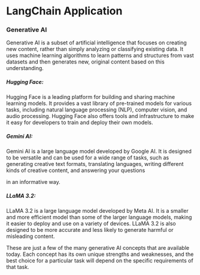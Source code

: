 # LangChain Application

### Generative AI
Generative AI is a subset of artificial intelligence that focuses on creating new content, rather than simply analyzing or classifying existing data. It uses machine learning algorithms to learn patterns and structures from vast datasets and then generates new, original content based on this understanding. 

#####  Hugging Face:

Hugging Face is a leading platform for building and sharing machine learning models. It provides a vast library of pre-trained models for various tasks, including natural language processing (NLP), computer vision, and audio processing. Hugging Face also offers tools and infrastructure to make it easy for developers to train and deploy their own models.

##### Gemini AI:

Gemini AI is a large language model developed by Google AI. It is designed to be versatile and can be used for a wide range of tasks, such as generating creative text formats, translating languages, writing different kinds of creative content, and answering your questions

 in an informative way.   

##### LLaMA 3.2:   

LLaMA 3.2 is a large language model developed by Meta AI. It is a smaller and more efficient model than some of the larger language models, making it easier to deploy and use on a variety of devices. LLaMA 3.2 is also designed to be more accurate and less likely to generate harmful or misleading content.

These are just a few of the many generative AI concepts that are available today. Each concept has its own unique strengths and weaknesses, and the best choice for a particular task will depend on the specific requirements of that task.

 
